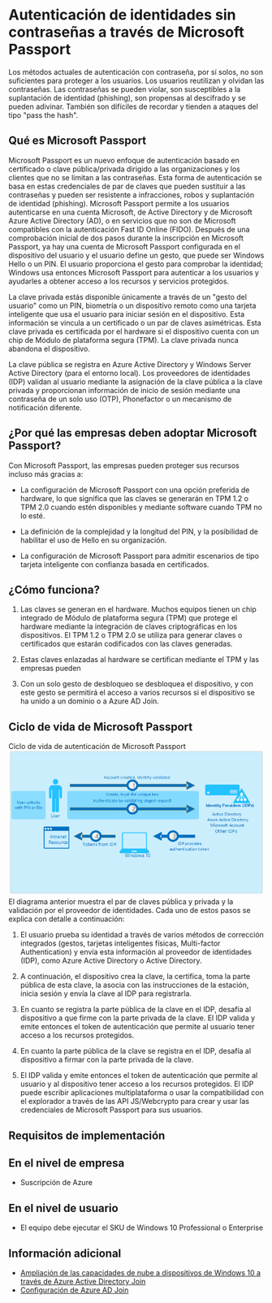 <properties 
	pageTitle="Configuración de un nuevo dispositivo con Azure AD mediante la configuración rápida| Microsoft Azure" 
	description="Un tema que explica cómo los usuarios pueden configurar Azure AD Join durante su configuración rápida." 
	services="active-directory" 
	documentationCenter="" 
	authors="femila" 
	manager="swadhwa" 
	editor=""/>

<tags 
	ms.service="active-directory" 
	ms.workload="identity" 
	ms.tgt_pltfrm="na" 
	ms.devlang="na" 
	ms.topic="article" 
	ms.date="08/02/2015" 
	ms.author="femila"/>

# Autenticación de identidades sin contraseñas a través de Microsoft Passport

Los métodos actuales de autenticación con contraseña, por sí solos, no son suficientes para proteger a los usuarios. Los usuarios reutilizan y olvidan las contraseñas. Las contraseñas se pueden violar, son susceptibles a la suplantación de identidad (phishing), son propensas al descifrado y se pueden adivinar. También son difíciles de recordar y tienden a ataques del tipo "pass the hash".

## Qué es Microsoft Passport
Microsoft Passport es un nuevo enfoque de autenticación basado en certificado o clave pública/privada dirigido a las organizaciones y los clientes que no se limitan a las contraseñas. Esta forma de autenticación se basa en estas credenciales de par de claves que pueden sustituir a las contraseñas y pueden ser resistente a infracciones, robos y suplantación de identidad (phishing). Microsoft Passport permite a los usuarios autenticarse en una cuenta Microsoft, de Active Directory y de Microsoft Azure Active Directory (AD), o en servicios que no son de Microsoft compatibles con la autenticación Fast ID Online (FIDO). Después de una comprobación inicial de dos pasos durante la inscripción en Microsoft Passport, ya hay una cuenta de Microsoft Passport configurada en el dispositivo del usuario y el usuario define un gesto, que puede ser Windows Hello o un PIN. El usuario proporciona el gesto para comprobar la identidad; Windows usa entonces Microsoft Passport para autenticar a los usuarios y ayudarles a obtener acceso a los recursos y servicios protegidos.

La clave privada estás disponible únicamente a través de un "gesto del usuario" como un PIN, biometría o un dispositivo remoto como una tarjeta inteligente que usa el usuario para iniciar sesión en el dispositivo. Esta información se vincula a un certificado o un par de claves asimétricas. Esta clave privada es certificada por el hardware si el dispositivo cuenta con un chip de Módulo de plataforma segura (TPM). La clave privada nunca abandona el dispositivo.

La clave pública se registra en Azure Active Directory y Windows Server Active Directory (para el entorno local). Los proveedores de identidades (IDP) validan al usuario mediante la asignación de la clave pública a la clave privada y proporcionan información de inicio de sesión mediante una contraseña de un solo uso (OTP), Phonefactor o un mecanismo de notificación diferente.
## ¿Por qué las empresas deben adoptar Microsoft Passport?
Con Microsoft Passport, las empresas pueden proteger sus recursos incluso más gracias a:

* La configuración de Microsoft Passport con una opción preferida de hardware, lo que significa que las claves se generarán en TPM 1.2 o TPM 2.0 cuando estén disponibles y mediante software cuando TPM no lo esté. 

* La definición de la complejidad y la longitud del PIN, y la posibilidad de habilitar el uso de Hello en su organización.

* La configuración de Microsoft Passport para admitir escenarios de tipo tarjeta inteligente con confianza basada en certificados.

## ¿Cómo funciona?
1. Las claves se generan en el hardware. Muchos equipos tienen un chip integrado de Módulo de plataforma segura (TPM) que protege el hardware mediante la integración de claves criptográficas en los dispositivos. El TPM 1.2 o TPM 2.0 se utiliza para generar claves o certificados que estarán codificados con las claves generadas.

2. Estas claves enlazadas al hardware se certifican mediante el TPM y las empresas pueden

3. Con un solo gesto de desbloqueo se desbloquea el dispositivo, y con este gesto se permitirá el acceso a varios recursos si el dispositivo se ha unido a un dominio o a Azure AD Join.

## Ciclo de vida de Microsoft Passport
Ciclo de vida de autenticación de Microsoft Passport![](./media/active-directory-azureadjoin/active-directory-azureadjoin-microsoft-passport.png) El diagrama anterior muestra el par de claves pública y privada y la validación por el proveedor de identidades. Cada uno de estos pasos se explica con detalle a continuación:

1. El usuario prueba su identidad a través de varios métodos de corrección integrados (gestos, tarjetas inteligentes físicas, Multi-factor Authentication) y envía esta información al proveedor de identidades (IDP), como Azure Active Directory o Active Directory.

2.  A continuación, el dispositivo crea la clave, la certifica, toma la parte pública de esta clave, la asocia con las instrucciones de la estación, inicia sesión y envía la clave al IDP para registrarla.

3. En cuanto se registra la parte pública de la clave en el IDP, desafía al dispositivo a que firme con la parte privada de la clave. El IDP valida y emite entonces el token de autenticación que permite al usuario tener acceso a los recursos protegidos.

4. En cuanto la parte pública de la clave se registra en el IDP, desafía al dispositivo a firmar con la parte privada de la clave.

5. El IDP valida y emite entonces el token de autenticación que permite al usuario y al dispositivo tener acceso a los recursos protegidos. El IDP puede escribir aplicaciones multiplataforma o usar la compatibilidad con el explorador a través de las API JS/Webcrypto para crear y usar las credenciales de Microsoft Passport para sus usuarios.

## Requisitos de implementación
En el nivel de empresa
---------------------------
* Suscripción de Azure

En el nivel de usuario
-------------------------------------------------------------
* El equipo debe ejecutar el SKU de Windows 10 Professional o Enterprise

## Información adicional

* [Ampliación de las capacidades de nube a dispositivos de Windows 10 a través de Azure Active Directory Join](active-directory-azureadjoin-user-upgrade.md)
* [Configuración de Azure AD Join](active-directory-azureadjoin-setup.md)

<!---HONumber=August15_HO6-->
